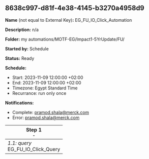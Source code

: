 ## 8638c997-d81f-4e38-4145-b3270a4958d9

**Name** (not equal to External Key)**:** EG_FU_IO_Click_Automation

**Description:** n/a

**Folder:** my automations/MOTF-EG/Impact1-5YrUpdate/FU/

**Started by:** Schedule

**Status:** Ready

**Schedule:**

* Start: 2023-11-09 12:00:00 +02:00
* End: 2023-11-09 12:00:00 +02:00
* Timezone: Egypt Standard Time
* Recurrance: run only once

**Notifications:**

* Complete: pramod.shala@merck.com
* Error: pramod.shala@merck.com

| Step 1<br>_<small>-</small>_ |
| --- |
| _1.1: query_<br>EG_FU_IO_Click_Query |
